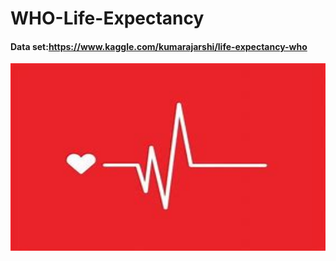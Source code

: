 # WHO-Life-Expectancy

#### Data set:https://www.kaggle.com/kumarajarshi/life-expectancy-who

<img src = "Pic.jpg" width = "620" height = "300">
